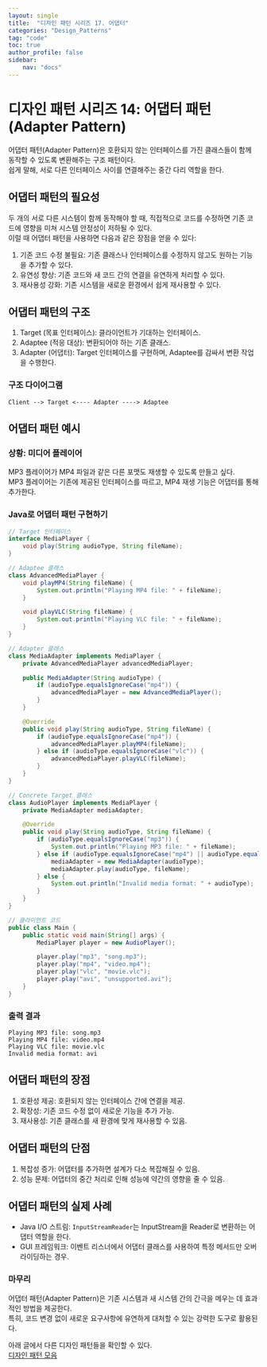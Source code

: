 ```yaml
---
layout: single
title:  "디자인 패턴 시리즈 17. 어댑터"
categories: "Design_Patterns"
tag: "code"
toc: true
author_profile: false
sidebar:
    nav: "docs"
---
```


# 디자인 패턴 시리즈 14: 어댑터 패턴 (Adapter Pattern)

어댑터 패턴(Adapter Pattern)은 호환되지 않는 인터페이스를 가진 클래스들이 함께 동작할 수 있도록 변환해주는 구조 패턴이다.  
쉽게 말해, 서로 다른 인터페이스 사이를 연결해주는 중간 다리 역할을 한다.  

## 어댑터 패턴의 필요성

두 개의 서로 다른 시스템이 함께 동작해야 할 때, 직접적으로 코드를 수정하면 기존 코드에 영향을 미쳐 시스템 안정성이 저하될 수 있다.  
이럴 때 어댑터 패턴을 사용하면 다음과 같은 장점을 얻을 수 있다:

1. 기존 코드 수정 불필요: 기존 클래스나 인터페이스를 수정하지 않고도 원하는 기능을 추가할 수 있다.  
2. 유연성 향상: 기존 코드와 새 코드 간의 연결을 유연하게 처리할 수 있다.  
3. 재사용성 강화: 기존 시스템을 새로운 환경에서 쉽게 재사용할 수 있다.  

## 어댑터 패턴의 구조

1. Target (목표 인터페이스): 클라이언트가 기대하는 인터페이스.  
2. Adaptee (적응 대상): 변환되어야 하는 기존 클래스.  
3. Adapter (어댑터): Target 인터페이스를 구현하며, Adaptee를 감싸서 변환 작업을 수행한다.  

### 구조 다이어그램

```
Client --> Target <---- Adapter ----> Adaptee
```  

## 어댑터 패턴 예시  

### 상황: 미디어 플레이어
MP3 플레이어가 MP4 파일과 같은 다른 포맷도 재생할 수 있도록 만들고 싶다.  
MP3 플레이어는 기존에 제공된 인터페이스를 따르고, MP4 재생 기능은 어댑터를 통해 추가한다.  

### Java로 어댑터 패턴 구현하기

```java
// Target 인터페이스
interface MediaPlayer {
    void play(String audioType, String fileName);
}

// Adaptee 클래스
class AdvancedMediaPlayer {
    void playMP4(String fileName) {
        System.out.println("Playing MP4 file: " + fileName);
    }

    void playVLC(String fileName) {
        System.out.println("Playing VLC file: " + fileName);
    }
}

// Adapter 클래스
class MediaAdapter implements MediaPlayer {
    private AdvancedMediaPlayer advancedMediaPlayer;

    public MediaAdapter(String audioType) {
        if (audioType.equalsIgnoreCase("mp4")) {
            advancedMediaPlayer = new AdvancedMediaPlayer();
        }
    }

    @Override
    public void play(String audioType, String fileName) {
        if (audioType.equalsIgnoreCase("mp4")) {
            advancedMediaPlayer.playMP4(fileName);
        } else if (audioType.equalsIgnoreCase("vlc")) {
            advancedMediaPlayer.playVLC(fileName);
        }
    }
}

// Concrete Target 클래스
class AudioPlayer implements MediaPlayer {
    private MediaAdapter mediaAdapter;

    @Override
    public void play(String audioType, String fileName) {
        if (audioType.equalsIgnoreCase("mp3")) {
            System.out.println("Playing MP3 file: " + fileName);
        } else if (audioType.equalsIgnoreCase("mp4") || audioType.equalsIgnoreCase("vlc")) {
            mediaAdapter = new MediaAdapter(audioType);
            mediaAdapter.play(audioType, fileName);
        } else {
            System.out.println("Invalid media format: " + audioType);
        }
    }
}

// 클라이언트 코드
public class Main {
    public static void main(String[] args) {
        MediaPlayer player = new AudioPlayer();

        player.play("mp3", "song.mp3");
        player.play("mp4", "video.mp4");
        player.play("vlc", "movie.vlc");
        player.play("avi", "unsupported.avi");
    }
}
```  

### 출력 결과  

```
Playing MP3 file: song.mp3
Playing MP4 file: video.mp4
Playing VLC file: movie.vlc
Invalid media format: avi
```  

## 어댑터 패턴의 장점  

1. 호환성 제공: 호환되지 않는 인터페이스 간에 연결을 제공.  
2. 확장성: 기존 코드 수정 없이 새로운 기능을 추가 가능.  
3. 재사용성: 기존 클래스를 새 환경에 맞게 재사용할 수 있음.  

## 어댑터 패턴의 단점  

1. 복잡성 증가: 어댑터를 추가하면 설계가 다소 복잡해질 수 있음.  
2. 성능 문제: 어댑터의 중간 처리로 인해 성능에 약간의 영향을 줄 수 있음.  

## 어댑터 패턴의 실제 사례  

- Java I/O 스트림: `InputStreamReader`는 InputStream을 Reader로 변환하는 어댑터 역할을 한다.  
- GUI 프레임워크: 이벤트 리스너에서 어댑터 클래스를 사용하여 특정 메서드만 오버라이딩하는 경우.  

### 마무리

어댑터 패턴(Adapter Pattern)은 기존 시스템과 새 시스템 간의 간극을 메우는 데 효과적인 방법을 제공한다.  
특히, 코드 변경 없이 새로운 요구사항에 유연하게 대처할 수 있는 강력한 도구로 활용된다.  

아래 글에서 다른 디자인 패턴들을 확인할 수 있다.  
[디자인 패턴 모음](https://gihak111.github.io/design_patterns/2024/11/05/Types_Of_Design_Patterns_upload.html)  
